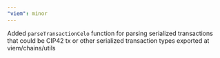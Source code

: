 ```yaml
---
"viem": minor
---
```


Added `parseTransactionCelo` function for parsing serialized transactions that could be CIP42 tx or other serialized transaction types exported at viem/chains/utils 
